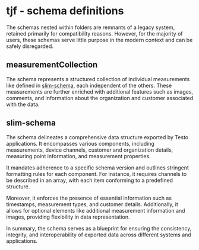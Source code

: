 # tjf - schema definitions

The schemas nested within folders are remnants of a legacy system, retained primarily for compatibility reasons. However, for the majority of users, these schemas serve little purpose in the modern context and can be safely disregarded.

## measurementCollection
The schema represents a structured collection of individual measurements like defined in [slim-schema](#slim-schema), each independent of the others. These measurements are further enriched with additional features such as images, comments, and information about the organization and customer associated with the data.

## slim-schema
The schema delineates a comprehensive data structure exported by Testo applications. It encompasses various components, including measurements, device channels, customer and organization details, measuring point information, and measurement properties.

It mandates adherence to a specific schema version and outlines stringent formatting rules for each component. For instance, it requires channels to be described in an array, with each item conforming to a predefined structure.

Moreover, it enforces the presence of essential information such as timestamps, measurement types, and customer details. Additionally, it allows for optional elements like additional measurement information and images, providing flexibility in data representation.

In summary, the schema serves as a blueprint for ensuring the consistency, integrity, and interoperability of exported data across different systems and applications.
